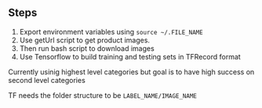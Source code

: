 Steps
-------
1. Export environment variables using ```source ~/.FILE_NAME```
1. Use getUrl script to get product images.
1. Then run bash script to download images
1. Use Tensorflow to build training and testing sets in TFRecord format

Currently usinig highest level categories but goal is to have high success on second level categories

TF needs the folder structure to be ```LABEL_NAME/IMAGE_NAME```
